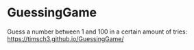 # GuessingGame
Guess a number between 1 and 100 in a certain amount of tries: https://timsch3.github.io/GuessingGame/
